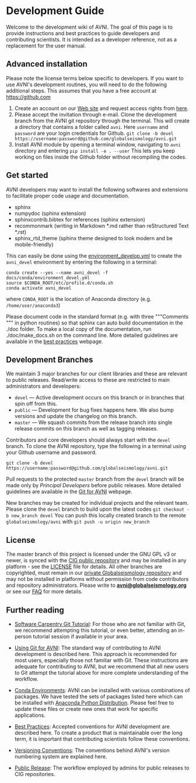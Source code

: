 
Development Guide
=================

Welcome to the development wiki of AVNI.  The goal of this page is to provide instructions and best practices to guide developers and contributing scientists. It is intended as a developer reference, not as a replacement for the user manual.


Advanced installation
---------------------

Please note the license terms below specific to developers. If you want to use AVNI's development routines, you will need to do the following additional steps. This assumes that you have a free account at <https://github.com>

1. Create an account on our [Web site](http://globalseismology.org/login/register) and request access rights from [here](http://globalseismology.org/join-us/github).
2. Please accept the invitation through e-mail. Clone the development branch from the AVNI git repository through the terminal. This will create a directory that contains a folder called `avni`. Here `username` and `password` are your login credentials for Github.
`git clone -b devel https://username:password@github.com/globalseismology/avni.git`
3. Install AVNI module by opening a terminal window, navigating to `avni` directory and entering
`pip install -e . --user`
This lets you keep working on files inside the Github folder without recompiling the codes.


Get started
-----------

AVNI developers may want to install the following softwares and extensions to facilitate proper code usage and documentation.
* sphinx
* numpydoc (sphinx extension)
* sphinxcontrib.bibtex for references (sphinx extension)
* recommonmark (writing in Markdown *.md rather than reStructured Text *.rst)
* sphinx_rtd_theme (sphinx theme designed to look modern and be mobile-friendly)

This can easily be done using the [environment_develop.yml](conda/environment_devel.yml) to create the `avni_devel` environment by entering the following in a terminal:
```
conda create --yes --name avni_devel -f docs/conda/environment_devel.yml
source $CONDA_ROOT/etc/profile.d/conda.sh
conda activate avni_devel
```
where `CONDA_ROOT` is the location of Anaconda directory (e.g. `/home/user/anaconda3`)

Please document code in the standard format (e.g. with three """Comments """ in python routines) so that sphinx can auto build documentation in the ./doc folder. To make a local copy of the documentation, run ./doc/make_docs.sh on the command line. More detailed guidelines are available in the [best practices](best_practices.md) webpage.


Development Branches
--------------------
We maintain 3 major branches for our client libraries and these are relevant to public releases. Read/write access to these are restricted to main administrators and developers:
* `devel` — Active development occurs on this branch or in branches that spin off from this.
* `public` — Development for bug fixes happens here. We also bump versions and update the changelog on this branch.
* `master` — We squash commits from the release branch into single release commits on this branch as well as tagging releases.

Contributors and core developers should always start with the `devel` branch. To clone the AVNI repository, type the following in a terminal using your Github username and password.
```
git clone -b devel https://username:password@github.com/globalseismology/avni.git
```
Pull requests to the protected `master` branch from the `devel` branch will be made only by *Principal Developers* before public releases. More detailed guidelines are available in the [Git for AVNI](git_for_AVNI.md) webpage.

New branches may be created for individual projects and the relevant team. Please clone the `devel` branch to build upon the latest codes
`git checkout -b new_branch devel`
You can push this locally created branch to the remote `globalseismology/avni` with
`git push -u origin new_branch`


License
-------

The master branch of this project is licensed under the GNU GPL v3 or newer, is synced with the [CIG public repository](https://github.com/geodynamics/avni) and may be installed in any platform - see the [LICENSE](../LICENSE) file for details. All other branches are copyrighted, must remain in our [private Globalseismology repository](https://github.com/globalseismology/avni) and may not be installed in platforms without permission from code contributors and repository administrators. Please write to **avni@globalseismology.org** or see our [FAQ](FAQ.md) for more details.

Further reading
---------------

- [Software Carpentry Git Tutorial](https://swcarpentry.github.io/git-novice/index.html): For those who are not familiar with Git, we recommend attempting this tutorial, or even better, attending an in-person tutorial session if available in your area.

- [Using Git for AVNI](git_for_AVNI.md):  The standard way of contributing to AVNI development is described here. This approach is recommended for most users, especially those not familiar with Git. These instructions are adequate for contributing to AVNI, but we recommend that all new users to Git attempt the tutorial above for more complete understanding of the workflow.

- [Conda Environments](conda/README_conda.md):  AVNI can be installed with various combinations of packages. We have tested the sets of packages listed here which can be installed with [Anaconda Python Distribution](https://www.continuum.io/downloads). Please feel free to update these files or create new ones that work for specific applications.

- [Best Practices](best_practices.md):  Accepted conventions for AVNI development are described here.  To create a product that is maintainable over the long term, it is important that contributing scientists follow these conventions.

- [Versioning Conventions](versioning_conventions.md):  The conventions behind AVNI's version numbering system are explained here.

- [Public Release](public_release.md):  The workflow employed by admins for public releases to CIG repositories.

